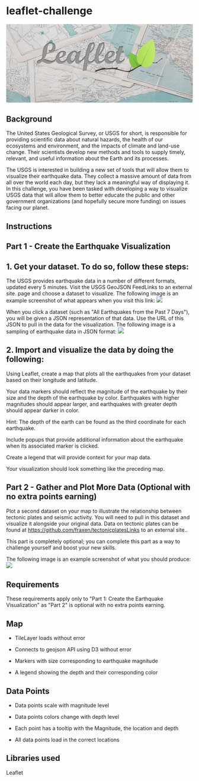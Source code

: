 # leaflet-challenge
<img src="https://github.com/Suadg/leaflet-challenge/blob/main/leafletlogo.png">

## Background
The United States Geological Survey, or USGS for short, is responsible for providing scientific data about natural hazards, the health of our ecosystems and environment, and the impacts of climate and land-use change. Their scientists develop new methods and tools to supply timely, relevant, and useful information about the Earth and its processes.

The USGS is interested in building a new set of tools that will allow them to visualize their earthquake data. They collect a massive amount of data from all over the world each day, but they lack a meaningful way of displaying it. In this challenge, you have been tasked with developing a way to visualize USGS data that will allow them to better educate the public and other government organizations (and hopefully secure more funding) on issues facing our planet.

## Instructions
## Part 1 - Create the Earthquake Visualization

## 1. Get your dataset. To do so, follow these steps:
The USGS provides earthquake data in a number of different formats, updated every 5 minutes. Visit the USGS GeoJSON FeedLinks to an external site. page and choose a dataset to visualize. The following image is an example screenshot of what appears when you visit this link:
<img src="https://static.bc-edx.com/data/dl-1-2/m15/lms/img/3-Data.jpg">

When you click a dataset (such as "All Earthquakes from the Past 7 Days"), you will be given a JSON representation of that data. Use the URL of this JSON to pull in the data for the visualization. The following image is a sampling of earthquake data in JSON format:
<img src="https://static.bc-edx.com/data/dl-1-2/m15/lms/img/4-JSON.jpg">

## 2. Import and visualize the data by doing the following:

Using Leaflet, create a map that plots all the earthquakes from your dataset based on their longitude and latitude.

Your data markers should reflect the magnitude of the earthquake by their size and the depth of the earthquake by color. Earthquakes with higher magnitudes should appear larger, and earthquakes with greater depth should appear darker in color.

Hint: The depth of the earth can be found as the third coordinate for each earthquake.

Include popups that provide additional information about the earthquake when its associated marker is clicked.

Create a legend that will provide context for your map data.

Your visualization should look something like the preceding map.

## Part 2 - Gather and Plot More Data (Optional with no extra points earning)
Plot a second dataset on your map to illustrate the relationship between tectonic plates and seismic activity. You will need to pull in this dataset and visualize it alongside your original data. Data on tectonic plates can be found at https://github.com/fraxen/tectonicplatesLinks to an external site..

This part is completely optional; you can complete this part as a way to challenge yourself and boost your new skills.

The following image is an example screenshot of what you should produce:
<img src="https://static.bc-edx.com/data/dl-1-2/m15/lms/img/5-Advanced.jpg">

## Requirements
These requirements apply only to "Part 1: Create the Earthquake Visualization" as "Part 2" is optional with no extra points earning.

## Map 
- TileLayer loads without error 

- Connects to geojson API using D3 without error 

- Markers with size corresponding to earthquake magnitude 

- A legend showing the depth and their corresponding color 

## Data Points 
- Data points scale with magnitude level 

- Data points colors change with depth level 

- Each point has a tooltip with the Magnitude, the location and depth

- All data points load in the correct locations 

## Libraries used 
Leaflet 